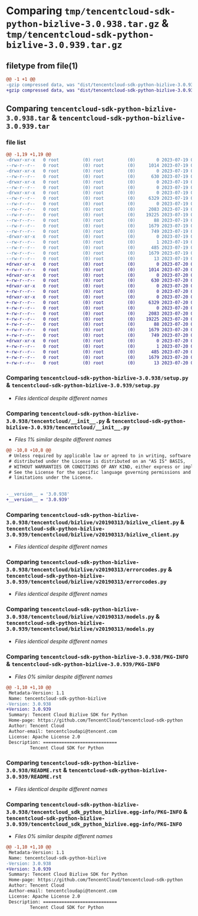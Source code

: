 # Comparing `tmp/tencentcloud-sdk-python-bizlive-3.0.938.tar.gz` & `tmp/tencentcloud-sdk-python-bizlive-3.0.939.tar.gz`

## filetype from file(1)

```diff
@@ -1 +1 @@
-gzip compressed data, was "dist/tencentcloud-sdk-python-bizlive-3.0.938.tar", last modified: Wed Jul 19 00:21:54 2023, max compression
+gzip compressed data, was "dist/tencentcloud-sdk-python-bizlive-3.0.939.tar", last modified: Thu Jul 20 00:18:11 2023, max compression
```

## Comparing `tencentcloud-sdk-python-bizlive-3.0.938.tar` & `tencentcloud-sdk-python-bizlive-3.0.939.tar`

### file list

```diff
@@ -1,19 +1,19 @@
-drwxr-xr-x   0 root         (0) root         (0)        0 2023-07-19 00:21:54.000000 tencentcloud-sdk-python-bizlive-3.0.938/
--rw-r--r--   0 root         (0) root         (0)     1014 2023-07-19 00:21:54.000000 tencentcloud-sdk-python-bizlive-3.0.938/setup.py
-drwxr-xr-x   0 root         (0) root         (0)        0 2023-07-19 00:21:54.000000 tencentcloud-sdk-python-bizlive-3.0.938/tencentcloud/
--rw-r--r--   0 root         (0) root         (0)      630 2023-07-19 00:21:54.000000 tencentcloud-sdk-python-bizlive-3.0.938/tencentcloud/__init__.py
-drwxr-xr-x   0 root         (0) root         (0)        0 2023-07-19 00:21:54.000000 tencentcloud-sdk-python-bizlive-3.0.938/tencentcloud/bizlive/
--rw-r--r--   0 root         (0) root         (0)        0 2023-07-19 00:21:54.000000 tencentcloud-sdk-python-bizlive-3.0.938/tencentcloud/bizlive/__init__.py
-drwxr-xr-x   0 root         (0) root         (0)        0 2023-07-19 00:21:54.000000 tencentcloud-sdk-python-bizlive-3.0.938/tencentcloud/bizlive/v20190313/
--rw-r--r--   0 root         (0) root         (0)     6329 2023-07-19 00:21:54.000000 tencentcloud-sdk-python-bizlive-3.0.938/tencentcloud/bizlive/v20190313/bizlive_client.py
--rw-r--r--   0 root         (0) root         (0)        0 2023-07-19 00:21:54.000000 tencentcloud-sdk-python-bizlive-3.0.938/tencentcloud/bizlive/v20190313/__init__.py
--rw-r--r--   0 root         (0) root         (0)     2083 2023-07-19 00:21:54.000000 tencentcloud-sdk-python-bizlive-3.0.938/tencentcloud/bizlive/v20190313/errorcodes.py
--rw-r--r--   0 root         (0) root         (0)    19225 2023-07-19 00:21:54.000000 tencentcloud-sdk-python-bizlive-3.0.938/tencentcloud/bizlive/v20190313/models.py
--rw-r--r--   0 root         (0) root         (0)       88 2023-07-19 00:21:54.000000 tencentcloud-sdk-python-bizlive-3.0.938/setup.cfg
--rw-r--r--   0 root         (0) root         (0)     1679 2023-07-19 00:21:54.000000 tencentcloud-sdk-python-bizlive-3.0.938/PKG-INFO
--rw-r--r--   0 root         (0) root         (0)      749 2023-07-19 00:21:54.000000 tencentcloud-sdk-python-bizlive-3.0.938/README.rst
-drwxr-xr-x   0 root         (0) root         (0)        0 2023-07-19 00:21:54.000000 tencentcloud-sdk-python-bizlive-3.0.938/tencentcloud_sdk_python_bizlive.egg-info/
--rw-r--r--   0 root         (0) root         (0)        1 2023-07-19 00:21:54.000000 tencentcloud-sdk-python-bizlive-3.0.938/tencentcloud_sdk_python_bizlive.egg-info/dependency_links.txt
--rw-r--r--   0 root         (0) root         (0)      485 2023-07-19 00:21:54.000000 tencentcloud-sdk-python-bizlive-3.0.938/tencentcloud_sdk_python_bizlive.egg-info/SOURCES.txt
--rw-r--r--   0 root         (0) root         (0)     1679 2023-07-19 00:21:54.000000 tencentcloud-sdk-python-bizlive-3.0.938/tencentcloud_sdk_python_bizlive.egg-info/PKG-INFO
--rw-r--r--   0 root         (0) root         (0)       13 2023-07-19 00:21:54.000000 tencentcloud-sdk-python-bizlive-3.0.938/tencentcloud_sdk_python_bizlive.egg-info/top_level.txt
+drwxr-xr-x   0 root         (0) root         (0)        0 2023-07-20 00:18:11.000000 tencentcloud-sdk-python-bizlive-3.0.939/
+-rw-r--r--   0 root         (0) root         (0)     1014 2023-07-20 00:18:11.000000 tencentcloud-sdk-python-bizlive-3.0.939/setup.py
+drwxr-xr-x   0 root         (0) root         (0)        0 2023-07-20 00:18:11.000000 tencentcloud-sdk-python-bizlive-3.0.939/tencentcloud/
+-rw-r--r--   0 root         (0) root         (0)      630 2023-07-20 00:18:11.000000 tencentcloud-sdk-python-bizlive-3.0.939/tencentcloud/__init__.py
+drwxr-xr-x   0 root         (0) root         (0)        0 2023-07-20 00:18:11.000000 tencentcloud-sdk-python-bizlive-3.0.939/tencentcloud/bizlive/
+-rw-r--r--   0 root         (0) root         (0)        0 2023-07-20 00:18:11.000000 tencentcloud-sdk-python-bizlive-3.0.939/tencentcloud/bizlive/__init__.py
+drwxr-xr-x   0 root         (0) root         (0)        0 2023-07-20 00:18:11.000000 tencentcloud-sdk-python-bizlive-3.0.939/tencentcloud/bizlive/v20190313/
+-rw-r--r--   0 root         (0) root         (0)     6329 2023-07-20 00:18:11.000000 tencentcloud-sdk-python-bizlive-3.0.939/tencentcloud/bizlive/v20190313/bizlive_client.py
+-rw-r--r--   0 root         (0) root         (0)        0 2023-07-20 00:18:11.000000 tencentcloud-sdk-python-bizlive-3.0.939/tencentcloud/bizlive/v20190313/__init__.py
+-rw-r--r--   0 root         (0) root         (0)     2083 2023-07-20 00:18:11.000000 tencentcloud-sdk-python-bizlive-3.0.939/tencentcloud/bizlive/v20190313/errorcodes.py
+-rw-r--r--   0 root         (0) root         (0)    19225 2023-07-20 00:18:11.000000 tencentcloud-sdk-python-bizlive-3.0.939/tencentcloud/bizlive/v20190313/models.py
+-rw-r--r--   0 root         (0) root         (0)       88 2023-07-20 00:18:11.000000 tencentcloud-sdk-python-bizlive-3.0.939/setup.cfg
+-rw-r--r--   0 root         (0) root         (0)     1679 2023-07-20 00:18:11.000000 tencentcloud-sdk-python-bizlive-3.0.939/PKG-INFO
+-rw-r--r--   0 root         (0) root         (0)      749 2023-07-20 00:18:11.000000 tencentcloud-sdk-python-bizlive-3.0.939/README.rst
+drwxr-xr-x   0 root         (0) root         (0)        0 2023-07-20 00:18:11.000000 tencentcloud-sdk-python-bizlive-3.0.939/tencentcloud_sdk_python_bizlive.egg-info/
+-rw-r--r--   0 root         (0) root         (0)        1 2023-07-20 00:18:11.000000 tencentcloud-sdk-python-bizlive-3.0.939/tencentcloud_sdk_python_bizlive.egg-info/dependency_links.txt
+-rw-r--r--   0 root         (0) root         (0)      485 2023-07-20 00:18:11.000000 tencentcloud-sdk-python-bizlive-3.0.939/tencentcloud_sdk_python_bizlive.egg-info/SOURCES.txt
+-rw-r--r--   0 root         (0) root         (0)     1679 2023-07-20 00:18:11.000000 tencentcloud-sdk-python-bizlive-3.0.939/tencentcloud_sdk_python_bizlive.egg-info/PKG-INFO
+-rw-r--r--   0 root         (0) root         (0)       13 2023-07-20 00:18:11.000000 tencentcloud-sdk-python-bizlive-3.0.939/tencentcloud_sdk_python_bizlive.egg-info/top_level.txt
```

### Comparing `tencentcloud-sdk-python-bizlive-3.0.938/setup.py` & `tencentcloud-sdk-python-bizlive-3.0.939/setup.py`

 * *Files identical despite different names*

### Comparing `tencentcloud-sdk-python-bizlive-3.0.938/tencentcloud/__init__.py` & `tencentcloud-sdk-python-bizlive-3.0.939/tencentcloud/__init__.py`

 * *Files 1% similar despite different names*

```diff
@@ -10,8 +10,8 @@
 # Unless required by applicable law or agreed to in writing, software
 # distributed under the License is distributed on an "AS IS" BASIS,
 # WITHOUT WARRANTIES OR CONDITIONS OF ANY KIND, either express or implied.
 # See the License for the specific language governing permissions and
 # limitations under the License.
 
 
-__version__ = '3.0.938'
+__version__ = '3.0.939'
```

### Comparing `tencentcloud-sdk-python-bizlive-3.0.938/tencentcloud/bizlive/v20190313/bizlive_client.py` & `tencentcloud-sdk-python-bizlive-3.0.939/tencentcloud/bizlive/v20190313/bizlive_client.py`

 * *Files identical despite different names*

### Comparing `tencentcloud-sdk-python-bizlive-3.0.938/tencentcloud/bizlive/v20190313/errorcodes.py` & `tencentcloud-sdk-python-bizlive-3.0.939/tencentcloud/bizlive/v20190313/errorcodes.py`

 * *Files identical despite different names*

### Comparing `tencentcloud-sdk-python-bizlive-3.0.938/tencentcloud/bizlive/v20190313/models.py` & `tencentcloud-sdk-python-bizlive-3.0.939/tencentcloud/bizlive/v20190313/models.py`

 * *Files identical despite different names*

### Comparing `tencentcloud-sdk-python-bizlive-3.0.938/PKG-INFO` & `tencentcloud-sdk-python-bizlive-3.0.939/PKG-INFO`

 * *Files 0% similar despite different names*

```diff
@@ -1,10 +1,10 @@
 Metadata-Version: 1.1
 Name: tencentcloud-sdk-python-bizlive
-Version: 3.0.938
+Version: 3.0.939
 Summary: Tencent Cloud Bizlive SDK for Python
 Home-page: https://github.com/TencentCloud/tencentcloud-sdk-python
 Author: Tencent Cloud
 Author-email: tencentcloudapi@tencent.com
 License: Apache License 2.0
 Description: ============================
         Tencent Cloud SDK for Python
```

### Comparing `tencentcloud-sdk-python-bizlive-3.0.938/README.rst` & `tencentcloud-sdk-python-bizlive-3.0.939/README.rst`

 * *Files identical despite different names*

### Comparing `tencentcloud-sdk-python-bizlive-3.0.938/tencentcloud_sdk_python_bizlive.egg-info/PKG-INFO` & `tencentcloud-sdk-python-bizlive-3.0.939/tencentcloud_sdk_python_bizlive.egg-info/PKG-INFO`

 * *Files 0% similar despite different names*

```diff
@@ -1,10 +1,10 @@
 Metadata-Version: 1.1
 Name: tencentcloud-sdk-python-bizlive
-Version: 3.0.938
+Version: 3.0.939
 Summary: Tencent Cloud Bizlive SDK for Python
 Home-page: https://github.com/TencentCloud/tencentcloud-sdk-python
 Author: Tencent Cloud
 Author-email: tencentcloudapi@tencent.com
 License: Apache License 2.0
 Description: ============================
         Tencent Cloud SDK for Python
```

